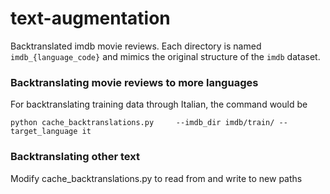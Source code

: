 # text-augmentation
Backtranslated imdb movie reviews.
Each directory is named `imdb_{language_code}` and mimics the original structure of the `imdb` dataset.

### Backtranslating movie reviews to more languages

For backtranslating training data through Italian, the command would be

```
python cache_backtranslations.py     --imdb_dir imdb/train/ --target_language it
```

### Backtranslating other text
Modify cache_backtranslations.py to read from and write to new paths
